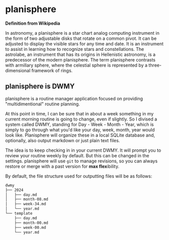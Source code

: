 # planisphere

**Definition from Wikipedia**

In astronomy, a planisphere is a star chart analog computing instrument in the form of two adjustable disks that rotate on a common pivot. It can be adjusted to display the visible stars for any time and date. It is an instrument to assist in learning how to recognize stars and constellations. The astrolabe, an instrument that has its origins in Hellenistic astronomy, is a predecessor of the modern planisphere. The term planisphere contrasts with armillary sphere, where the celestial sphere is represented by a three-dimensional framework of rings.

## planisphere is DWMY

planisphere is a routine manager application focused on providing "multidimentional" routine planning.

At this point in time, I can be sure that in about a week something in my current morning routine is going to change, even if slightly. So I divised a system called DWMY, standing for Day - Week - Month - Year, which is simply to go through what you'd like your day, week, month, year would look like. Planisphere will organize these in a local SQLite database and, optionally, also output markdown or just plain text files.

The idea is to keep checking in in your current DWMY. It will prompt you to review your routine weekly by default. But this can be changed in the settings. planisphere will use `git` to manage revisions, so you can always restore or merge with a past version for **max flex**ibility.

By default, the file structure used for outputting files will be as follows:

```bash
dwmy
├── 2024
│   ├── day.md
│   ├── month-08.md
│   ├── week-34.md
│   └── year.md
└── template
    ├── day.md
    ├── month-00.md
    ├── week-00.md
    └── year.md
```
